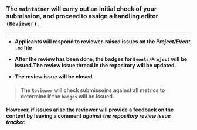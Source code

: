 
### **The `maintainer` will carry out an initial check of your submission, and proceed to assign a handling editor `(Reviewer)`.**


-----------------------
- **Applicants will respond to reviewer-raised issues on the *Project/Event* `.md` file**



- **After the review has been done, the badges for `Events/Project` will be issued.The review issue thread in the repository will be updated.**


- **The review issue will be closed**


> #### The `Reviewer` will check submissoins against all metrics to determine if the `badges` will be issued. 



#### However, if issues arise the reviewer will provide a feedback on the content by leaving a comment *against the repository review issue tracker.*
